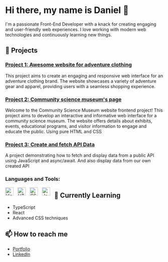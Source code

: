 # Hi there, my name is Daniel 👋

I'm a passionate Front-End Developer with a knack for creating engaging and user-friendly web experiences. I love working with modern web technologies and continuously learning new things.

## 🚀 Projects

### [Project 1: Awesome website for adventure clothing](https://danielsan-01.github.io/rainydays/index.html)
This project aims to create an engaging and responsive web interface for an adventure clothing brand. The website showcases a variety of adventure gear and apparel, providing users with a seamless shopping experience.

### [Project 2: Community science museum's page](https://danielsan-01.github.io/community-science-museum-SP1/)
Welcome to the Community Science Museum website frontend project! This project aims to develop an interactive and informative web interface for a community science museum. The website offers details about exhibits, events, educational programs, and visitor information to engage and educate the public. Using pure HTML and CSS

### [Project 3: Create and fetch API Data](https://agency1-pokevault.netlify.app/)
A project demonstrating how to fetch and display data from a public API using JavaScript and async/await. And also display data from our own created API


### Languages and Tools:

<img align="left" alt="Visual Studio Code" width="26px" src="https://cdn.jsdelivr.net/gh/devicons/devicon/icons/vscode/vscode-original.svg" style="padding-right:10px;" />
<img align="left" alt="HTML5" width="26px" src="https://cdn.jsdelivr.net/gh/devicons/devicon/icons/html5/html5-original.svg" style="padding-right:10px;" />
<img align="left" alt="CSS3" width="26px" src="https://cdn.jsdelivr.net/gh/devicons/devicon/icons/css3/css3-original.svg" style="padding-right:10px;" />
<img align="left" alt="JavaScript" width="26px" src="https://cdn.jsdelivr.net/gh/devicons/devicon/icons/javascript/javascript-original.svg" style="padding-right:10px;" />


## 🌱 Currently Learning

- TypeScript
- React
- Advanced CSS techniques

## 📫 How to reach me

- [Portfolio](http://127.0.0.1:5500/index.html)
- [LinkedIn](https://www.linkedin.com/in/daniel-%C3%B8stensen-84483ab0/)
